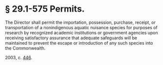 # § 29.1-575 Permits.

<p>The Director shall permit the importation, possession, purchase, receipt, or transportation of a nonindigenous aquatic nuisance species for purposes of research by recognized academic institutions or government agencies upon receiving satisfactory assurance that adequate safeguards will be maintained to prevent the escape or introduction of any such species into the Commonwealth.</p><p>2003, c. <a href='http://lis.virginia.gov/cgi-bin/legp604.exe?031+ful+CHAP0446'>446</a>.</p>